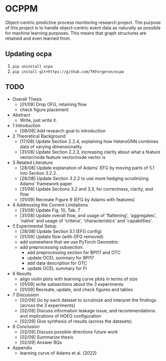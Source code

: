 # OCPPM
Object-centric predictive process monitoring research project. The purpose of this project is to handle object-centric event data as naturally as possible for machine learning purposes. This means that graph structures are retained and even learned from.

## Updating ocpa
1. `pip uninstall ocpa`
2. `pip install git+https://github.com/TKForgeron/ocpa`


## TODO
- Overall Thesis
    - [01/09] Drop OFG, retaining flow
    - check figure placement    
- Abstract
    - Write, just write it.
- 1 Introduction
    - [08/08] Add research goal to introduction
- 2 Theoretical Background
    - [17/08] Update Section 2.2.4, explaining how HeteroGNN combines data of varying dimensionality
    - [31/08] Update Section 2.2.3, increasing clarity about what a feature vector/node feature vector/node vector is
- 3 Related Literature
    - [28/08] Update explanation of Adams' EFG by moving parts of 5.1 into Section 3.2.2. 
    - [28/08] Update Section 3.2.2 to use more hedging scrutinizing Adams' framework paper
    - [31/08] Update Sections 3.2 and 3.3, for correctness, clarity, and flow
    - [01/09] Recreate Figure 9 (EFG by Adams with features)
- 4 Addressing the Current Limitations
    - [31/08] Update Fig. 10, Tab. 7
    - [31/08] Update overall flow, and usage of 'flattening', 'aggregates', 'native' and usage of 'criteria', 'characteristics' and 'capabilities'.
- 5 Experimental Setup
    - [28/08] Update Section 5.1 (EFG config)
    - [01/09] Update flow (with OFG removed)
    - add somewhere that we use PyTorch Geometric
    - add preprocessing subsection:
        - add preprocessing section for BPI17 and OTC
        - update OCEL summary for BPI17
        - add data description for OTC
        - update OCEL summary for FI
- 6 Results
    - align violin plots with learning curve plots in terms of size
    - [01/09] write subsections about the 3 experiments
    - [01/09] Recreate, update, and check figures and tables
- 7 Discussion
    - [02/09] Go by each dataset to scrutinize and interpret the findings (across the 3 experiments)
    - [02/09] Discuss information leakage issue, and recommendations and implications of HOEG configuration
    - [02/09] Give synthesis of results (across the datasets)
- 8 Conclusion
    - [02/09] Discuss possible directions future work
    - [02/09] Summarize thesis
    - [02/09] Answer RQs
- Appendix
    - learning curve of Adams et al. (2022)